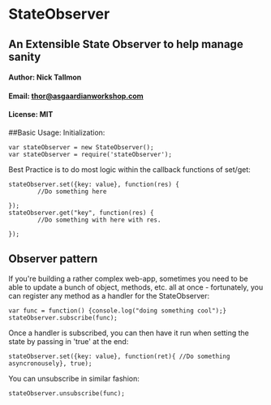 # StateObserver

## An Extensible State Observer to help manage sanity
#### Author: Nick Tallmon
#### Email: thor@asgaardianworkshop.com
#### License: MIT

##Basic Usage:
Initialization:

    var stateObserver = new StateObserver();
    var stateObserver = require('stateObserver');

Best Practice is to do most logic within the callback functions of set/get:

    stateObserver.set({key: value}, function(res) {
            //Do something here
    
    });
    stateObserver.get("key", function(res) {
            //Do something with here with res.
    
    });
    
## Observer pattern
If you're building a rather complex web-app, sometimes you need to be able to update a bunch of object, methods, etc. all at once - fortunately, you can register any method as a handler for the StateObserver:

    var func = function() {console.log("doing something cool");}
    stateObserver.subscribe(func);
    
Once a handler is subscribed, you can then have it run when setting the state by passing in 'true' at the end:
    
    stateObserver.set({key: value}, function(ret){ //Do something asyncronousely}, true);
    
You can unsubscribe in similar fashion:

    stateObserver.unsubscribe(func);
    
    
    